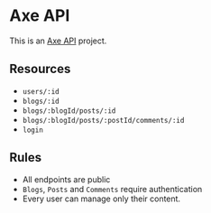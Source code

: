 # Axe API

This is an [Axe API](https://axe-api.com/getting-started/introduction/) project.

## Resources

- `users/:id`
- `blogs/:id`
- `blogs/:blogId/posts/:id`
- `blogs/:blogId/posts/:postId/comments/:id`
- `login`

## Rules

- All endpoints are public
- `Blogs`, `Posts` and `Comments` require authentication
- Every user can manage only their content.
